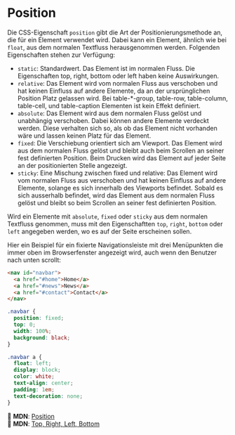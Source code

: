 # Position

Die CSS-Eigenschaft `position` gibt die Art der Positionierungsmethode an, die für ein Element verwendet wird. Dabei kann ein Element, ähnlich wie bei `float`, aus dem normalen Textfluss herausgenommen werden. Folgenden Eigenschaften stehen zur Verfügung:

- `static`: Standardwert. Das Element ist im normalen Fluss. Die Eigenschaften top, right, bottom oder left haben keine Auswirkungen.
- `relative`: Das Element wird vom normalen Fluss aus verschoben und hat keinen Einfluss auf andere Elemente, da an der ursprünglichen Position Platz gelassen wird. Bei table-*-group, table-row, table-column, table-cell, und table-caption Elementen ist kein Effekt definiert.
- `absolute`: Das Element wird aus dem normalen Fluss gelöst und unabhängig verschoben. Dabei können andere Elemente verdeckt werden. Diese verhalten sich so, als ob das Element nicht vorhanden wäre und lassen keinen Platz für das Element.
- `fixed`: Die Verschiebung orientiert sich am Viewport. Das Element wird aus dem normalen Fluss gelöst und bleibt auch beim Scrollen an seiner fest definierten Position. Beim Drucken wird das Element auf jeder Seite an der positionierten Stelle angezeigt.
- `sticky`: Eine Mischung zwischen fixed und relative: Das Element wird vom normalen Fluss aus verschoben und hat keinen Einfluss auf andere Elemente, solange es sich innerhalb des Viewports befindet. Sobald es sich ausserhalb befindet, wird das Element aus dem normalen Fluss gelöst und bleibt so beim Scrollen an seiner fest definierten Position.

Wird ein Elemente mit `absolute`, `fixed` oder `sticky` aus dem normalen Textfluss genommen, muss mit den Eigenschaftten `top`, `right`, `bottom` oder `left` angegeben werden, wo es auf der Seite erscheinen sollen.

Hier ein Beispiel für ein fixierte Navigationsleiste mit drei Menüpunkten die immer oben im Browserfenster angezeigt wird, auch wenn den Benutzer nach unten scrollt:

```html
<nav id="navbar">
  <a href="#home">Home</a>
  <a href="#news">News</a>
  <a href="#contact">Contact</a>
</nav>
```

```css
.navbar {
  position: fixed;
  top: 0;
  width: 100%;
  background: black;
}

.navbar a {
  float: left;
  display: block;
  color: white;
  text-align: center;
  padding: 1em;
  text-decoration: none;
}
```

📖 **MDN**: [Position](https://developer.mozilla.org/en-US/docs/Learn/CSS/CSS_layout/Positioning)  
📖 **MDN**: [Top, Right, Left, Bottom](https://developer.mozilla.org/en-US/docs/Web/CSS/top)
